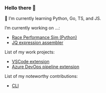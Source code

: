 ### Hello there 👋

🌱 I’m currently learning Python, Go, TS, and JS.

I’m currently working on ...:
- [Race Performance Sim (Python)](https://github.com/mclacore/race-performance-sim)
- [JQ expression assembler](https://github.com/mclacore/jq-assembler)

List of my work projects:
- [VSCode extension](https://github.com/massdriver-cloud/vscode-massdriver/commits?author=mclacore)
- [Azure DevOps pipeline extension](https://github.com/massdriver-cloud/azure-devops-pipelines/commits?author=mclacore)

List of my noteworthy contributions:
- [CLI](https://github.com/massdriver-cloud/mass/commits?author=mclacore)

<!--
**mclacore/mclacore** is a ✨ _special_ ✨ repository because its `README.md` (this file) appears on your GitHub profile.

Here are some ideas to get you started:

- 
- 🌱 I’m currently learning ...
- 👯 I’m looking to collaborate on ...
- 🤔 I’m looking for help with ...
- 💬 Ask me about ...
- 📫 How to reach me: ...
- 😄 Pronouns: ...
- ⚡ Fun fact: ...
-->

